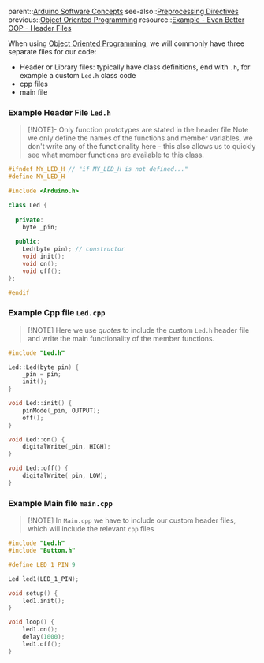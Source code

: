 parent::[Arduino Software Concepts](Arduino%20Software%20Concepts.md)
see-also::[Preprocessing Directives](Preprocessing%20Directives.md)
previous::[Object Oriented Programming](Object%20Oriented%20Programming.md)
resource::[Example - Even Better OOP - Header Files](Example%20-%20Even%20Better%20OOP%20-%20Header%20Files.md)

When using [Object Oriented Programming](Object%20Oriented%20Programming.md), we will commonly have three separate files for our code:
- Header or Library files: typically have class definitions, end with `.h`, for example a custom `Led.h` class code
- cpp files
- main file

### Example Header File `Led.h`

> [!NOTE]- Only function prototypes are stated in the header file 
> Note we only define the names of the functions and member variables, we don't write any of the functionality here - this also allows us to quickly see what member functions are available to this class.

```cpp
#ifndef MY_LED_H // "if MY_LED_H is not defined..."
#define MY_LED_H

#include <Arduino.h>

class Led {
  
  private:
    byte _pin; 
    
  public:
    Led(byte pin); // constructor
    void init();
    void on();
    void off();
};

#endif
```

### Example Cpp file `Led.cpp`

> [!NOTE] Here we use _quotes_ to include the custom `Led.h` header file and write the main functionality of the member functions.

```cpp
#include "Led.h"

Led::Led(byte pin) {
	_pin = pin;
	init();
}

void Led::init() {
	pinMode(_pin, OUTPUT);
	off();
}

void Led::on() {
	digitalWrite(_pin, HIGH);
}

void Led::off() {
	digitalWrite(_pin, LOW);
}

```

### Example Main file `main.cpp`

> [!NOTE] In `Main.cpp` we have to include our custom header files, which will include the relevant `cpp` files

```cpp
#include "Led.h"
#include "Button.h"

#define LED_1_PIN 9

Led led1(LED_1_PIN);

void setup() {
	led1.init();
}

void loop() {
	led1.on();
	delay(1000);
	led1.off();
}
```

